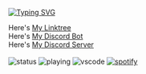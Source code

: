 <!-- # Hi there, I'm [♛gzf♛!](http://gzf-linktree.great-site.net) 👋  -->

[![Typing SVG](https://readme-typing-svg.herokuapp.com/?duration=4000&lines=Hello+there%2C+I%27m+♛gzf♛)](http://gzf-linktree.great-site.net)

Here's [My Linktree](http://gzf-linktree.great-site.net)
<br>
Here's [My Discord Bot](https://discord.com/users/972866679220617297)
<br>
Here's [My Discord Server](https://discord.gg/Hj9ekSwqrA)
<br>
<br>
![status](https://dev.discordprofiles.me/badge/status/935053416877666304?simple=true)
![playing](https://dev.discordprofiles.me/badge/playing/935053416877666304)
![vscode](https://dev.discordprofiles.me/badge/vscode/935053416877666304)
[![spotify](https://dev.discordprofiles.me/badge/spotify/935053416877666304)](https://dev.discordprofiles.me/openspotify/935053416877666304)

<!--
This is a ✨ _special_ ✨ repository because its `README.md` (this file) appears on your GitHub profile.

Here are some ideas to get you started:

- 🔭 I’m currently working on ...
- 🌱 I’m currently learning ...
- 👯 I’m looking to collaborate on ...
- 🤔 I’m looking for help with ...
- 💬 Ask me about ...
- 📫 How to reach me: ...
- 😄 Pronouns: ...
- ⚡ Fun fact: ...
-->
